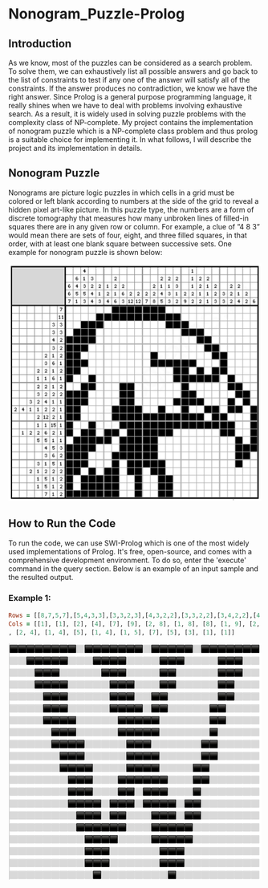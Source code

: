 # Nonogram_Puzzle-Prolog

## Introduction
As we know, most of the puzzles can be considered as a search problem. To solve them, we can exhaustively list all possible answers and go back to the list of constraints to test if any one of the answer will satisfy all of the constraints. If the answer produces no contradiction, we know we have the right answer. Since Prolog is a general purpose programming language, it really shines when we have to deal with problems involving exhaustive search. As a result, it is widely used in solving puzzle problems with the complexity class of NP-complete.
My project contains the implementation of nonogram puzzle which is a NP-complete class problem and thus prolog is a suitable choice for implementing it. In what follows, I will describe the project and its implementation in details.

## Nonogram Puzzle
Nonograms are picture logic puzzles in which cells in a grid must be colored or left blank according to numbers at the side of the grid to reveal a hidden pixel art-like picture. In this puzzle type, the numbers are a form of discrete tomography that measures how many unbroken lines of filled-in squares there are in any given row or column. For example, a clue of ”4 8 3” would mean there are sets of four, eight, and three filled squares, in that order, with at least one blank square between successive sets. One example for nonogram puzzle is shown below:

![Alt text](eagle-sample.png)
## How to Run the Code
To run the code, we can use SWI-Prolog which is one of the most widely used implementations of Prolog. It's free, open-source, and comes with a comprehensive development environment. To do so, enter the 'execute' command in the query section.
Below is an example of an input sample and the resulted output.
### Example 1:
```prolog
Rows = [[8,7,5,7],[5,4,3,3],[3,3,2,3],[4,3,2,2],[3,3,2,2],[3,4,2,2],[4,5,2],[3,5,1],[4,3,2],[3,4,2],[4,4,2], [3,6,2],[3,2,3,1],[4,3,4,2],[3,2,3,2],[6,5],[4,5],[3,3],[3,3],[1,1]]
Cols = [[1], [1], [2], [4], [7], [9], [2, 8], [1, 8], [8], [1, 9], [2, 7], [3, 4], [6, 4], [8, 5], [1, 11], [1, 7], [8], [1, 4, 8], [6, 8], [4, 7]
, [2, 4], [1, 4], [5], [1, 4], [1, 5], [7], [5], [3], [1], [1]]
```
![Alt text](updated-w-sample.png)
